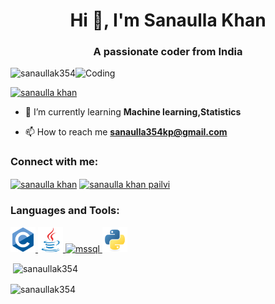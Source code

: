 <h1 align="center">Hi 👋, I'm Sanaulla Khan</h1>
<h3 align="center">A passionate coder from India</h3>
<img align="right" alt="Coding" width="400" src="https://encrypted-tbn0.gstatic.com/images?q=tbn:ANd9GcTZyOL7w9vqQkqmQtMfkXyBGAMrrpfy6S94MA&usqp=CAU">

<p align="left"> <img src="https://komarev.com/ghpvc/?username=sanaullak354&label=Profile%20views&color=0e75b6&style=flat" alt="sanaullak354" /> </p>

<p align="left"> <a href="https://twitter.com/sanaulla khan" target="blank"><img src="https://img.shields.io/twitter/follow/sanaulla khan?logo=twitter&style=for-the-badge" alt="sanaulla khan" /></a> </p>

- 🌱 I’m currently learning **Machine learning,Statistics**

- 📫 How to reach me **sanaulla354kp@gmail.com**

<h3 align="left">Connect with me:</h3>
<p align="left">
<a href="https://twitter.com/sanaulla khan" target="blank"><img align="center" src="https://raw.githubusercontent.com/rahuldkjain/github-profile-readme-generator/master/src/images/icons/Social/twitter.svg" alt="sanaulla khan" height="30" width="40" /></a>
<a href="https://linkedin.com/in/sanaulla khan pailvi" target="blank"><img align="center" src="https://raw.githubusercontent.com/rahuldkjain/github-profile-readme-generator/master/src/images/icons/Social/linked-in-alt.svg" alt="sanaulla khan pailvi" height="30" width="40" /></a>
</p>

<h3 align="left">Languages and Tools:</h3>
<p align="left"> <a href="https://www.cprogramming.com/" target="_blank" rel="noreferrer"> <img src="https://raw.githubusercontent.com/devicons/devicon/master/icons/c/c-original.svg" alt="c" width="40" height="40"/> </a> <a href="https://www.java.com" target="_blank" rel="noreferrer"> <img src="https://raw.githubusercontent.com/devicons/devicon/master/icons/java/java-original.svg" alt="java" width="40" height="40"/> </a> <a href="https://www.microsoft.com/en-us/sql-server" target="_blank" rel="noreferrer"> <img src="https://www.svgrepo.com/show/303229/microsoft-sql-server-logo.svg" alt="mssql" width="40" height="40"/> </a> <a href="https://www.python.org" target="_blank" rel="noreferrer"> <img src="https://raw.githubusercontent.com/devicons/devicon/master/icons/python/python-original.svg" alt="python" width="40" height="40"/> </a> </p>



<p>&nbsp;<img align="center" src="https://github-readme-stats.vercel.app/api?username=sanaullak354&show_icons=true&locale=en" alt="sanaullak354" /></p>

<p><img align="center" src="https://github-readme-streak-stats.herokuapp.com/?user=sanaullak354&" alt="sanaullak354" /></p>
